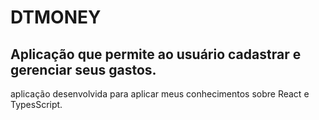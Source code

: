 # DTMONEY

## Aplicação que permite ao usuário cadastrar e gerenciar seus gastos.

aplicação desenvolvida para aplicar meus conhecimentos sobre React e TypesScript. 